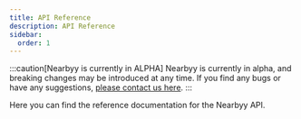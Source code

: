 ```yaml
---
title: API Reference
description: API Reference
sidebar:
  order: 1
---
```


:::caution[Nearbyy is currently in ALPHA]
Nearbyy is currently in alpha, and breaking changes may be introduced at any time. If you find any bugs or have any suggestions, [please contact us here](mailto:adpadillar25@gmail.com).
:::

Here you can find the reference documentation for the Nearbyy API.
